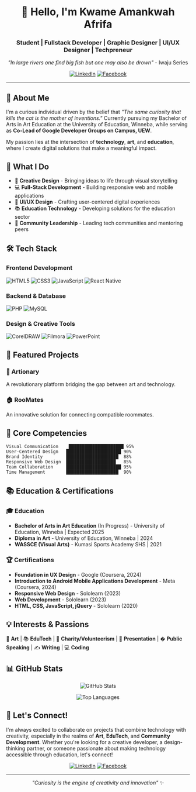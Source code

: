 <div align="center">

# 👋 Hello, I'm Kwame Amankwah Afrifa

### Student | Fullstack Developer | Graphic Designer | UI/UX Designer | Techpreneur

_"In large rivers one find big fish but one may also be drown"_ - Iwaju Series

[![LinkedIn](https://img.shields.io/badge/LinkedIn-0077B5?style=for-the-badge&logo=linkedin&logoColor=white)](https://www.linkedin.com/in/theartgenie)
[![Facebook](https://img.shields.io/badge/Facebook-1877F2?style=for-the-badge&logo=facebook&logoColor=white)](https://www.facebook.com/kwameamankwa.afrifa)

</div>

---

## 🚀 About Me

I'm a curious individual driven by the belief that _"The same curiosity that kills the cat is the mother of inventions."_ Currently pursuing my Bachelor of Arts in Art Education at the University of Education, Winneba, while serving as **Co-Lead of Google Developer Groups on Campus, UEW**.

My passion lies at the intersection of **technology**, **art**, and **education**, where I create digital solutions that make a meaningful impact.

## 💼 What I Do

- 🎨 **Creative Design** - Bringing ideas to life through visual storytelling
- 💻 **Full-Stack Development** - Building responsive web and mobile applications
- 🎯 **UI/UX Design** - Crafting user-centered digital experiences
- 📚 **Education Technology** - Developing solutions for the education sector
- 🤝 **Community Leadership** - Leading tech communities and mentoring peers

## 🛠️ Tech Stack

### Frontend Development

![HTML5](https://img.shields.io/badge/HTML5-E34F26?style=for-the-badge&logo=html5&logoColor=white)
![CSS3](https://img.shields.io/badge/CSS3-1572B6?style=for-the-badge&logo=css3&logoColor=white)
![JavaScript](https://img.shields.io/badge/JavaScript-F7DF1E?style=for-the-badge&logo=javascript&logoColor=black)
![React Native](https://img.shields.io/badge/React_Native-20232A?style=for-the-badge&logo=react&logoColor=61DAFB)

### Backend & Database

![PHP](https://img.shields.io/badge/PHP-777BB4?style=for-the-badge&logo=php&logoColor=white)
![MySQL](https://img.shields.io/badge/MySQL-005C84?style=for-the-badge&logo=mysql&logoColor=white)

### Design & Creative Tools

![CorelDRAW](https://img.shields.io/badge/CorelDRAW-2C5234?style=for-the-badge&logo=coreldraw&logoColor=white)
![Filmora](https://img.shields.io/badge/Filmora-00C4CC?style=for-the-badge&logo=wondershare&logoColor=white)
![PowerPoint](https://img.shields.io/badge/PowerPoint-B7472A?style=for-the-badge&logo=microsoft-powerpoint&logoColor=white)

## 🌟 Featured Projects

### 🎨 Artionary

A revolutionary platform bridging the gap between art and technology.

### 🏠 RooMates

An innovative solution for connecting compatible roommates.

## 🎯 Core Competencies

```
Visual Communication    █████████████████████ 95%
User-Centered Design   █████████████████████ 90%
Brand Identity         ████████████████████  88%
Responsive Web Design  ███████████████████   85%
Team Collaboration     █████████████████████ 95%
Time Management        ████████████████████  90%
```

## 📚 Education & Certifications

### 🎓 Education

- **Bachelor of Arts in Art Education** (In Progress) - University of Education, Winneba | Expected 2025
- **Diploma in Art** - University of Education, Winneba | 2024
- **WASSCE (Visual Arts)** - Kumasi Sports Academy SHS | 2021

### 🏆 Certifications

- **Foundation in UX Design** - Google (Coursera, 2024)
- **Introduction to Android Mobile Applications Development** - Meta (Coursera, 2024)
- **Responsive Web Design** - Sololearn (2023)
- **Web Development** - Sololearn (2023)
- **HTML, CSS, JavaScript, jQuery** - Sololearn (2020)

## 💡 Interests & Passions

🎨 **Art** | 📚 **EduTech** | 🤝 **Charity/Volunteerism** | 🎤 **Presentation** | �️ **Public Speaking** | ✍️ **Writing** | 💻 **Coding**

## 📊 GitHub Stats

<div align="center">

![GitHub Stats](https://github-readme-stats.vercel.app/api?username=Amankwafrifa12&show_icons=true&theme=radical)

![Top Languages](https://github-readme-stats.vercel.app/api/top-langs/?username=Amankwafrifa12&layout=compact&theme=radical)

</div>

## 🤝 Let's Connect!

I'm always excited to collaborate on projects that combine technology with creativity, especially in the realms of **Art**, **EduTech**, and **Community Development**. Whether you're looking for a creative developer, a design-thinking partner, or someone passionate about making technology accessible through education, let's connect!

<div align="center">

[![LinkedIn](https://img.shields.io/badge/LinkedIn-Let's_Connect-0077B5?style=for-the-badge&logo=linkedin&logoColor=white)](https://www.linkedin.com/in/theartgenie)
[![Facebook](https://img.shields.io/badge/Facebook-Follow_Me-1877F2?style=for-the-badge&logo=facebook&logoColor=white)](https://www.facebook.com/kwameamankwa.afrifa)

---

_"Curiosity is the engine of creativity and innovation"_ ✨

</div>
<!--
**Amankwafrifa12/Amankwafrifa12** is a ✨ _special_ ✨ repository because its `README.md` (this file) appears on your GitHub profile.

Here are some ideas to get you started:

- 🔭 I’m currently working on ...
- 🌱 I’m currently learning ...
- 👯 I’m looking to collaborate on ...
- 🤔 I’m looking for help with ...
- 💬 Ask me about ...
- 📫 How to reach me: ...
- 😄 Pronouns: ...
- ⚡ Fun fact: ...
  -->
